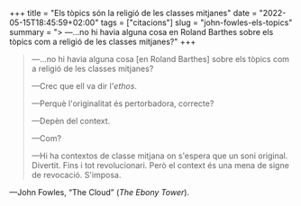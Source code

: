 +++
title = "Els tòpics són la religió de les classes mitjanes"
date = "2022-05-15T18:45:59+02:00"
tags = ["citacions"]
slug = "john-fowles-els-topics"
summary = "> —…no hi havia alguna cosa en Roland Barthes sobre els tòpics com a religió de les classes mitjanes?"
+++

> —…no hi havia alguna cosa \[en Roland Barthes] sobre els tòpics com a religió de les classes mitjanes?
> 
> —Crec que ell va dir l'*ethos*.
> 
> —Perquè l'originalitat és pertorbadora, correcte?
> 
> —Depèn del context.
>
> —Com?
> 
> —Hi ha contextos de classe mitjana on s'espera que un soni original. Divertit. Fins i tot revolucionari. Però el context és una mena de signe de revocació. S'imposa.

—John Fowles, “The Cloud” (*The Ebony Tower*).
